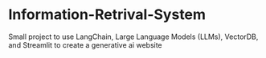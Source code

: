 # Information-Retrival-System
Small project to use LangChain, Large Language Models (LLMs), VectorDB, and Streamlit to create a generative ai website
